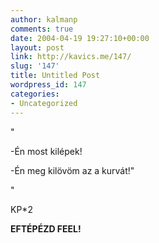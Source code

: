 ```yaml
---
author: kalmanp
comments: true
date: 2004-04-19 19:27:10+00:00
layout: post
link: http://kavics.me/147/
slug: '147'
title: Untitled Post
wordpress_id: 147
categories:
- Uncategorized
---
```


"




-Én most kilépek!




-Én meg kilövöm az a kurvát!"




"




KP*2







**__EFTÉPÉZD FEEL!__**
